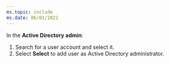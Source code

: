 ```yaml
---
ms.topic: include
ms.date: 06/01/2022
---
```


In the **Active Directory admin**:

1. Search for a user account and select it.
1. Select **Select** to add user as Active Directory administrator.
